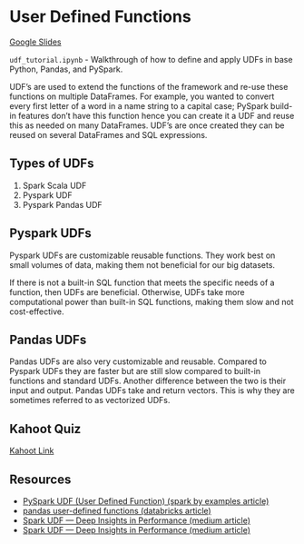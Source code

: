 # User Defined Functions

[Google Slides](https://docs.google.com/presentation/d/19omQfyf4I7Xq0DAga1nf5gPV_h7uPFCH0grUB942D6E/edit#slide=id.g127afccfc6a_0_1)

`udf_tutorial.ipynb` - Walkthrough of how to define and apply UDFs in base Python, Pandas, and PySpark.

UDF’s are used to extend the functions of the framework and re-use these functions on multiple DataFrames. For example, you wanted to convert every first letter of a word in a name string to a capital case; PySpark build-in features don’t have this function hence you can create it a UDF and reuse this as needed on many DataFrames. UDF’s are once created they can be reused on several DataFrames and SQL expressions.

## Types of UDFs
1. Spark Scala UDF
2. Pyspark UDF
3. Pyspark Pandas UDF

## Pyspark UDFs
Pyspark UDFs are customizable reusable functions. They work best on small volumes of data, making them not beneficial for our big datasets. 

If there is not a built-in SQL function that meets the specific needs of a function, then UDFs are beneficial. Otherwise, UDFs take more computational power than built-in SQL functions, making them slow and not cost-effective.

## Pandas UDFs
Pandas UDFs are also very customizable and reusable. Compared to Pyspark UDFs they are faster but are still slow compared to built-in functions and standard UDFs. Another difference between the two is their input and output. Pandas UDFs take and return vectors. This is why they are sometimes referred to as vectorized UDFs.

## Kahoot Quiz
[Kahoot Link](https://create.kahoot.it/share/pandas-and-pyspark-udf-s/8cfb984a-79f7-4d66-99ac-50871f56ba81)

## Resources
* [PySpark UDF (User Defined Function) (spark by examples article)](https://sparkbyexamples.com/pyspark/pyspark-udf-user-defined-function/)
* [pandas user-defined functions (databricks article)](https://docs.databricks.com/spark/latest/spark-sql/udf-python-pandas.html)
* [Spark UDF — Deep Insights in Performance (medium article)](https://medium.com/quantumblack/spark-udf-deep-insights-in-performance-f0a95a4d8c62)
* [Spark UDF — Deep Insights in Performance (medium article)](https://medium.com/quantumblack/spark-udf-deep-insights-in-performance-f0a95a4d8c62)